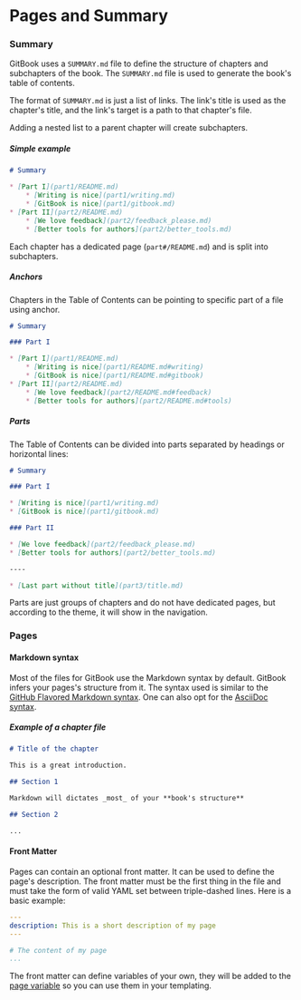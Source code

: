 # Pages and Summary

### Summary

GitBook uses a `SUMMARY.md` file to define the structure of chapters and subchapters of the book. The `SUMMARY.md` file is used to generate the book's table of contents.

The format of `SUMMARY.md` is just a list of links. The link's title is used as the chapter's title, and the link's target is a path to that chapter's file.

Adding a nested list to a parent chapter will create subchapters.

##### Simple example

```markdown
# Summary

* [Part I](part1/README.md)
    * [Writing is nice](part1/writing.md)
    * [GitBook is nice](part1/gitbook.md)
* [Part II](part2/README.md)
    * [We love feedback](part2/feedback_please.md)
    * [Better tools for authors](part2/better_tools.md)
```

Each chapter has a dedicated page (`part#/README.md`) and is split into subchapters.

##### Anchors

Chapters in the Table of Contents can be pointing to specific part of a file using anchor.

```markdown
# Summary

### Part I

* [Part I](part1/README.md)
    * [Writing is nice](part1/README.md#writing)
    * [GitBook is nice](part1/README.md#gitbook)
* [Part II](part2/README.md)
    * [We love feedback](part2/README.md#feedback)
    * [Better tools for authors](part2/README.md#tools)
```


##### Parts

The Table of Contents can be divided into parts separated by headings or horizontal lines:

```markdown
# Summary

### Part I

* [Writing is nice](part1/writing.md)
* [GitBook is nice](part1/gitbook.md)

### Part II

* [We love feedback](part2/feedback_please.md)
* [Better tools for authors](part2/better_tools.md)

----

* [Last part without title](part3/title.md)
```

Parts are just groups of chapters and do not have dedicated pages, but according to the theme, it will show in the navigation.

### Pages

#### Markdown syntax

Most of the files for GitBook use the Markdown syntax by default. GitBook infers your pages's structure from it. The syntax used is similar to the [GitHub Flavored Markdown syntax](https://guides.github.com/features/mastering-markdown/). One can also opt for the [AsciiDoc syntax](asciidoc.md).

##### Example of a chapter file

``` markdown
# Title of the chapter

This is a great introduction.

## Section 1

Markdown will dictates _most_ of your **book's structure**

## Section 2

...

```

#### Front Matter

Pages can contain an optional front matter. It can be used to define the page's description. The front matter must be the first thing in the file and must take the form of valid YAML set between triple-dashed lines. Here is a basic example:

```yaml
---
description: This is a short description of my page
---

# The content of my page
...
```

The front matter can define variables of your own, they will be added to the [page variable](templating/variables.md) so you can use them in your templating.
